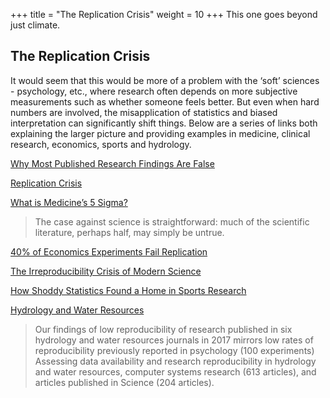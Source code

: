 +++
title = "The Replication Crisis"
weight = 10
+++
This one goes beyond just climate.

## The Replication Crisis

It would seem that this would be more of a problem with the ‘soft’ sciences - psychology, etc., where research often depends on more subjective measurements such as whether someone feels better. But even when hard numbers are involved, the misapplication of statistics and biased interpretation can significantly shift things. Below are a series of links both explaining the larger picture and providing examples in medicine, clinical research, economics, sports and hydrology.

[Why Most Published Research Findings Are False](https://journals.plos.org/plosmedicine/article?id=10.1371/journal.pmed.0020124)

[Replication Crisis](https://en.wikipedia.org/wiki/Replication_crisis)

[What is Medicine’s 5 Sigma?](https://www.thelancet.com/journals/lancet/article/PIIS0140-6736%2815%2960696-1/fulltext?rss%3Dyes)

> The case against science is straightforward: much of the scientific literature, perhaps half, may simply be untrue.

[40% of Economics Experiments Fail Replication](https://www.science.org/content/article/about-40-economics-experiments-fail-replication-survey)

[The Irreproducibility Crisis of Modern Science](https://glenn.thedixons.net/losing-my-faith-in-science/the-replication-crisis)

[How Shoddy Statistics Found a Home in Sports Research](https://fivethirtyeight.com/features/how-shoddy-statistics-found-a-home-in-sports-research/)

[Hydrology and Water Resources](https://www.ncbi.nlm.nih.gov/pmc/articles/PMC6390703/)

> Our findings of low reproducibility of research published in six hydrology and water resources journals in 2017 mirrors low rates of reproducibility previously reported in psychology (100 experiments) Assessing data availability and research reproducibility in hydrology and water resources, computer systems research (613 articles), and articles published in Science (204 articles).